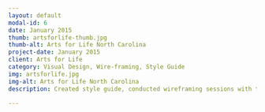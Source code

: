 ```yaml
---
layout: default
modal-id: 6
date: January 2015
thumb: artsforlife-thumb.jpg
thumb-alt: Arts for Life North Carolina
project-date: January 2015
client: Arts for Life
category: Visual Design, Wire-framing, Style Guide
img: artsforlife.jpg
img-alt: Arts for Life North Carolina
description: Created style guide, conducted wireframing sessions with the client to better understand how to serve their visitors, and visually designed the look and feel of the website as part of Knowbility's Web Accessibility competition in which my team and I placed 2nd.

---
```

